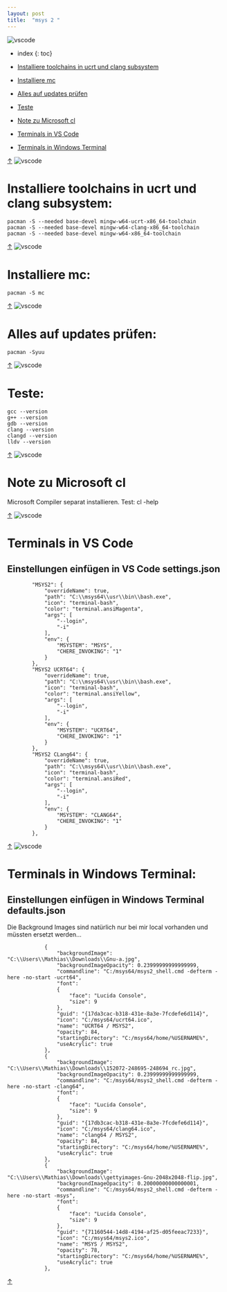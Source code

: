 ```yaml
---
layout: post
title:  "msys 2 "
---
```


![vscode](https://source.unsplash.com/800x100/?vscode)
* index
{: toc}

* [Installiere toolchains in ucrt und clang subsystem](#installiere-toolchains-in-ucrt-und-clang-subsystem)
* [Installiere mc](#installiere-mc)
* [Alles auf updates prüfen](#alles-auf-updates-prüfen)
* [Teste](#teste)
* [Note zu Microsoft cl](#note-zu-microsoft-cl)
* [Terminals in VS Code](#terminals-in-vs-code)
* [Terminals in Windows Terminal](#terminals-in-windows-terminal)

[↑](#index)
![vscode](https://source.unsplash.com/800x100/?coding)
# Installiere toolchains in ucrt und clang subsystem:
```
pacman -S --needed base-devel mingw-w64-ucrt-x86_64-toolchain
pacman -S --needed base-devel mingw-w64-clang-x86_64-toolchain
pacman -S --needed base-devel mingw-w64-x86_64-toolchain
```
[↑](#index)
![vscode](https://source.unsplash.com/800x100/?software)
# Installiere mc:
```
pacman -S mc
```
[↑](#index)
![vscode](https://source.unsplash.com/800x100/?internet)
# Alles auf updates prüfen:

```
pacman -Syuu
```

[↑](#index)
![vscode](https://source.unsplash.com/800x100/?laptop)
# Teste:
```
gcc --version
g++ --version
gdb --version
clang --version
clangd --version
lldv --version
```
[↑](#index)
![vscode](https://source.unsplash.com/800x100/?computer)
# Note zu Microsoft cl

Microsoft Compiler separat installieren.
Test:
cl -help

[↑](#index)
![vscode](https://source.unsplash.com/800x100/?keyboard)
# Terminals in VS Code
## Einstellungen einfügen in VS Code settings.json
```
        "MSYS2": {
            "overrideName": true,
            "path": "C:\\msys64\\usr\\bin\\bash.exe",
            "icon": "terminal-bash",
            "color": "terminal.ansiMagenta",
            "args": [
                "--login",
                "-i"
            ],
            "env": {
                "MSYSTEM": "MSYS",
                "CHERE_INVOKING": "1"
            }
        },
        "MSYS2 UCRT64": {
            "overrideName": true,
            "path": "C:\\msys64\\usr\\bin\\bash.exe",
            "icon": "terminal-bash",
            "color": "terminal.ansiYellow",
            "args": [
                "--login",
                "-i"
            ],
            "env": {
                "MSYSTEM": "UCRT64",
                "CHERE_INVOKING": "1"
            }
        },
        "MSYS2 CLang64": {
            "overrideName": true,
            "path": "C:\\msys64\\usr\\bin\\bash.exe",
            "icon": "terminal-bash",
            "color": "terminal.ansiRed",
            "args": [
                "--login",
                "-i"
            ],
            "env": {
                "MSYSTEM": "CLANG64",
                "CHERE_INVOKING": "1"
            }
        },

```

[↑](#index)
![vscode](https://source.unsplash.com/800x100/?windows)
# Terminals in Windows Terminal:
## Einstellungen einfügen in Windows Terminal defaults.json
Die Background Images sind natürlich nur bei mir local vorhanden und müssten ersetzt werden...
```
            {
                "backgroundImage": "C:\\Users\\Mathias\\Downloads\\Gnu-a.jpg",
                "backgroundImageOpacity": 0.23999999999999999,
                "commandline": "C:/msys64/msys2_shell.cmd -defterm -here -no-start -ucrt64",
                "font": 
                {
                    "face": "Lucida Console",
                    "size": 9
                },
                "guid": "{17da3cac-b318-431e-8a3e-7fcdefe6d114}",
                "icon": "C:/msys64/ucrt64.ico",
                "name": "UCRT64 / MSYS2",
                "opacity": 84,
                "startingDirectory": "C:/msys64/home/%USERNAME%",
                "useAcrylic": true
            },
            {
                "backgroundImage": "C:\\Users\\Mathias\\Downloads\\152072-248695-248694_rc.jpg",
                "backgroundImageOpacity": 0.23999999999999999,
                "commandline": "C:/msys64/msys2_shell.cmd -defterm -here -no-start -clang64",
                "font": 
                {
                    "face": "Lucida Console",
                    "size": 9
                },
                "guid": "{17db3cac-b318-431e-8a3e-7fcdefe6d114}",
                "icon": "C:/msys64/clang64.ico",
                "name": "clang64 / MSYS2",
                "opacity": 84,
                "startingDirectory": "C:/msys64/home/%USERNAME%",
                "useAcrylic": true
            },
            {
                "backgroundImage": "C:\\Users\\Mathias\\Downloads\\gettyimages-Gnu-2048x2048-flip.jpg",
                "backgroundImageOpacity": 0.20000000000000001,
                "commandline": "C:/msys64/msys2_shell.cmd -defterm -here -no-start -msys",
                "font": 
                {
                    "face": "Lucida Console",
                    "size": 9
                },
                "guid": "{71160544-14d8-4194-af25-d05feeac7233}",
                "icon": "C:/msys64/msys2.ico",
                "name": "MSYS / MSYS2",
                "opacity": 78,
                "startingDirectory": "C:/msys64/home/%USERNAME%",
                "useAcrylic": true
            },

```
[↑](#index)
